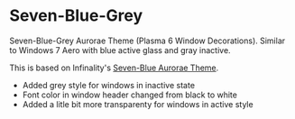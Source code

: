 # Seven-Blue-Grey
Seven-Blue-Grey Aurorae Theme (Plasma 6 Window Decorations). Similar to Windows 7 Aero with blue active glass and gray inactive.

This is based on Infinality's [Seven-Blue Aurorae Theme](https://store.kde.org/p/1002656).
+ Added grey style for windows in inactive state
+ Font color in window header changed from black to white
+ Added a litle bit more transparenty for windows in active style 


